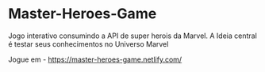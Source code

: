 # Master-Heroes-Game
Jogo interativo consumindo a API de super herois da Marvel.
A Ideia central é testar seus conhecimentos no Universo Marvel

 Jogue em - https://master-heroes-game.netlify.com/
